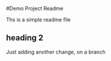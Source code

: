 #Demo Project Readme

Ths is a simple readme file

## heading 2

Just adding another change, on a branch